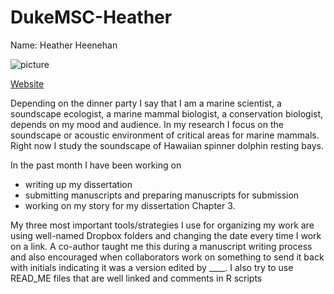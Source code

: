 # DukeMSC-Heather

Name: Heather Heenehan

![picture](http://sites.duke.edu/heatherheenehan/files/2014/03/PicMonkey-Collage.jpg)

[Website](http://sites.duke.edu/heatherheenehan/)

Depending on the dinner party I say that I am a marine scientist, a soundscape ecologist, a marine mammal biologist, a conservation biologist, depends on my mood and audience. In my research I focus on the soundscape or acoustic environment of critical areas for marine mammals. Right now I study the soundscape of Hawaiian spinner dolphin resting bays.

In the past month I have been working on 
* writing up my dissertation
* submitting manuscripts and preparing manuscripts for submission
* working on my story for my dissertation Chapter 3.

My three most important tools/strategies I use for organizing my work are using well-named Dropbox folders and changing the date every time I work on a link. A co-author taught me this during a manuscript writing process and also encouraged when collaborators work on something to send it back with initials indicating it was a version edited by ____. I also try to use READ_ME files that are well linked and comments in R scripts

